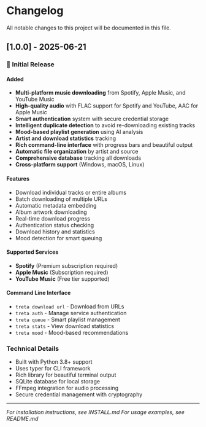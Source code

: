 # Changelog

All notable changes to this project will be documented in this file.

## [1.0.0] - 2025-06-21

### 🎉 Initial Release

#### Added
- **Multi-platform music downloading** from Spotify, Apple Music, and YouTube Music
- **High-quality audio** with FLAC support for Spotify and YouTube, AAC for Apple Music
- **Smart authentication** system with secure credential storage
- **Intelligent duplicate detection** to avoid re-downloading existing tracks
- **Mood-based playlist generation** using AI analysis
- **Artist and download statistics** tracking
- **Rich command-line interface** with progress bars and beautiful output
- **Automatic file organization** by artist and source
- **Comprehensive database** tracking all downloads
- **Cross-platform support** (Windows, macOS, Linux)

#### Features
- Download individual tracks or entire albums
- Batch downloading of multiple URLs
- Automatic metadata embedding
- Album artwork downloading
- Real-time download progress
- Authentication status checking
- Download history and statistics
- Mood detection for smart queuing

#### Supported Services
- **Spotify** (Premium subscription required)
- **Apple Music** (Subscription required)  
- **YouTube Music** (Free tier supported)

#### Command Line Interface
- `treta download url` - Download from URLs
- `treta auth` - Manage service authentication
- `treta queue` - Smart playlist management
- `treta stats` - View download statistics
- `treta mood` - Mood-based recommendations

### Technical Details
- Built with Python 3.8+ support
- Uses typer for CLI framework
- Rich library for beautiful terminal output
- SQLite database for local storage
- FFmpeg integration for audio processing
- Secure credential management with cryptography

---

*For installation instructions, see INSTALL.md*
*For usage examples, see README.md*
